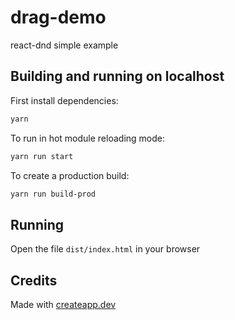 # drag-demo

react-dnd simple example

## Building and running on localhost

First install dependencies:

```sh
yarn
```

To run in hot module reloading mode:

```sh
yarn run start
```

To create a production build:

```sh
yarn run build-prod
```

## Running

Open the file `dist/index.html` in your browser

## Credits

Made with [createapp.dev](https://createapp.dev/)


